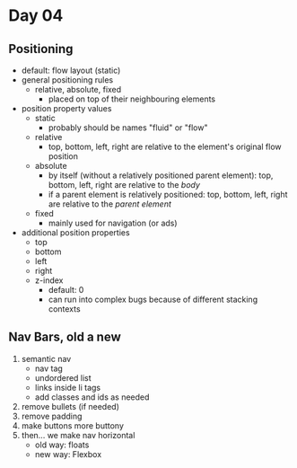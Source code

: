 # Day 04
## Positioning
- default: flow layout (static)
- general positioning rules
  - relative, absolute, fixed
    - placed on top of their neighbouring elements
- position property values
  - static
    - probably should be names "fluid" or "flow"
  - relative
    - top, bottom, left, right are relative to the element's original flow position
  - absolute
    - by itself (without a relatively positioned parent element): top, bottom, left, right are relative to the *body*
    - if a parent element is relatively positioned: top, bottom, left, right are relative to the *parent element*
  - fixed
    - mainly used for navigation (or ads)
- additional position properties
  - top
  - bottom
  - left
  - right
  - z-index
    - default: 0
    - can run into complex bugs because of different stacking contexts

## Nav Bars, old a new
1. semantic nav
   - nav tag
   - undordered list
   - links inside li tags
   - add classes and ids as needed
2. remove bullets (if needed)
3. remove padding
4. make buttons more buttony
5. then... we make nav horizontal
    - old way: floats
    - new way: Flexbox
